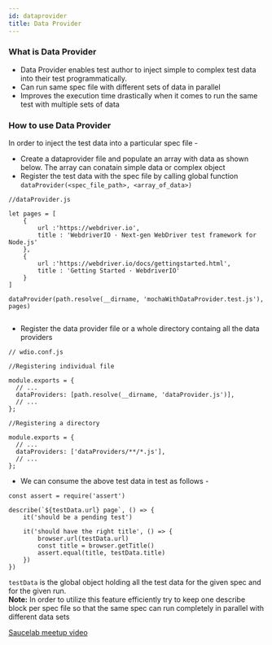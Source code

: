 ```yaml
---
id: dataprovider
title: Data Provider
---
```


### What is Data Provider
* Data Provider enables test author to inject simple to complex test data into their test programmatically. 
* Can run same spec file with different sets of data in parallel
* Improves the execution time drastically when it comes to run the same test with multiple sets of data

### How to use Data Provider
In order to inject the test data into a particular spec file -
* Create a dataprovider file and populate an array with data as shown below. The array can conatain simple data or complex object
* Register the test data with the spec file by calling global function ```dataProvider(<spec_file_path>, <array_of_data>)```

```
//dataProvider.js

let pages = [
    {
        url :'https://webdriver.io', 
        title : 'WebdriverIO · Next-gen WebDriver test framework for Node.js'
    },
    {
        url :'https://webdriver.io/docs/gettingstarted.html', 
        title : 'Getting Started · WebdriverIO'
    }
]

dataProvider(path.resolve(__dirname, 'mochaWithDataProvider.test.js'), pages)
 
```

* Register the data provider file or a whole directory containg all the data providers 

```
// wdio.conf.js

//Registering individual file 

module.exports = {
  // ...
  dataProviders: [path.resolve(__dirname, 'dataProvider.js')],
  // ...
};

```
```
//Registering a directory

module.exports = {
  // ...
  dataProviders: ['dataProviders/**/*.js'],
  // ...
};

```
* We can consume the above test data in test as follows -

```
const assert = require('assert')

describe(`${testData.url} page`, () => {
    it('should be a pending test')

    it('should have the right title', () => {
        browser.url(testData.url)
        const title = browser.getTitle()
        assert.equal(title, testData.title)
    })
})

```

`testData` is the global object holding all the test data for the given spec and for the given run.  
**Note:** In order to utilize this feature efficiently try to keep one describe block per spec file so that the same spec can run completely in parallel with different data sets

[Saucelab meetup video](https://www.youtube.com/watch?v=0YQCVJk8K_Q)


